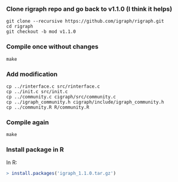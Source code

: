 ### Clone rigraph repo and go back to v1.1.0 (I think it helps)

```
git clone --recursive https://github.com/igraph/rigraph.git
cd rigraph
git checkout -b mod v1.1.0
```

### Compile once without changes

```
make
```

### Add modification

```
cp ../rinterface.c src/rinterface.c
cp ../init.c src/init.c
cp ../community.c cigraph/src/community.c
cp ../igraph_community.h cigraph/include/igraph_community.h
cp ../community.R R/community.R
```

### Compile again

```
make
```

### Install package in R

In R:

```r
> install.packages('igraph_1.1.0.tar.gz')
```
